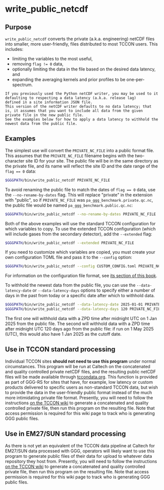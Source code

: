 # write_public_netcdf

## Purpose

`write_public_netcdf` converts the private (a.k.a. engineering) netCDF files into smaller, more user-friendly, files distributed to most TCCON users.
This includes:

- limiting the variables to the most useful,
- removing `flag != 0` data, 
- optionally limiting the data in the file based on the desired data latency, and
- expanding the averaging kernels and prior profiles to be one-per-spectrum.

```admonish warning
If you previously used the Python netCDF writer, you may be used to it defaulting to respecting a data latency (a.k.a. release lag)
defined in a site information JSON file.
This version of the netCDF writer defaults to no data latency; that is, it assumes that you want to include all data from the given
private file in the new public file.
See the examples below for how to apply a data latency to withhold the newest data from the public file.
```

## Examples

The simplest use will convert the `PRIVATE_NC_FILE` into a public format file.
This assumes that the `PRIVATE_NC_FILE` filename begins with the two-character site ID for your site.
The public file will be in the same directory as the private file, and its name will reflect the site ID and the date range of the `flag == 0` data:

```bash
$GGGPATH/bin/write_public_netcdf PRIVATE_NC_FILE
```

To avoid renaming the public file to match the dates of `flag == 0` data, use the `--no-rename-by-dates` flag.
This will replace "private" in the extension with "public", so if `PRIVATE_NC_FILE` was `pa_ggg_benchmark.private.qc.nc`, the public file would be named `pa_ggg_benchmark.public.qc.nc`:

```bash
$GGGPATH/bin/write_public_netcdf --no-rename-by-dates PRIVATE_NC_FILE
```

Both of the above examples will use the standard TCCON configuration for which variables to copy.
To use the extended TCCON configuration (which will include gases from the secondary detector), add the `--extended` flag:


```bash
$GGGPATH/bin/write_public_netcdf --extended PRIVATE_NC_FILE
```

If you need to customize which variables are copied, you must create your own configuration TOML file and pass it to the `--config` option:


```bash
$GGGPATH/bin/write_public_netcdf --config CUSTOM_CONFIG.toml PRIVATE_NC_FILE
```

For information on the configuration file format, see [its section of this book](/write_public_netcdf/configuration.html).

To withhold the newest data from the public file, you can use the `--data-latency-date` or `--data-latency-days` options
to specify either a number of days in the past from today or a specific date after which to withhold data.

```bash
$GGGPATH/bin/write_public_netcdf --data-latency-date 2025-01-01 PRIVATE_NC_FILE
$GGGPATH/bin/write_public_netcdf --data-latency-days 120 PRIVATE_NC_FILE
```

The first one will withhold data with a ZPD time after midnight UTC on 1 Jan 2025 from the public file.
The second will withhold data with a ZPD time after midnight UTC 120 days ago from the public file:
if run on 1 May 2025 (UTC), this would also have 1 Jan 2025 as the cutoff date.

## Use in TCCON standard processing

Individual TCCON sites **should not need to use this program** under normal circumstances.
This program will be run at Caltech on the concatenated and quality controlled private netCDF files, and the resulting public netCDF files will be made available through [tccondata.org](https://tccondata.org).
This function is provided as part of GGG-RS for sites that have, for example, low latency or custom products delivered to specific users as non-standard TCCON data, but wish to provide the data in the user-friendly public format instead of the much more intimidating private file format.
Presently, you will need to follow the instructions [on the TCCON wiki](https://tccon-wiki.caltech.edu/Main/GeneratingPublicFilesGGG2020) to generate a concatenated and quality controlled private file, then run this program on the resulting file.
Note that access permission is required for this wiki page to track who is generating GGG public files.

## Use in EM27/SUN standard processing

As there is not yet an equivalent of the TCCON data pipeline at Caltech for EM27/SUN data processed with GGG, operators will likely want to use this program to generate public files of their data for upload to whatever data repository they host from.
Presently, you will need to follow the instructions [on the TCCON wiki](https://tccon-wiki.caltech.edu/Main/GeneratingPublicFilesGGG2020) to generate a concatenated and quality controlled private file, then run this program on the resulting file.
Note that access permission is required for this wiki page to track who is generating GGG public files.
